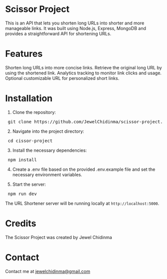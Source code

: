 # Scissor Project

This is an API that lets you shorten long URLs into shorter and more manageable links. It was built using Node.js, Express, MongoDB and provides a straightforward API for shortening URLs.

# Features

Shorten long URLs into more concise links.
Retrieve the original long URL by using the shortened link.
Analytics tracking to monitor link clicks and usage.
Optional customizable URL for personalized short links.

# Installation

1. Clone the repository:
  <pre> git clone https://github.com/JewelChidinma/scissor-project.git </pre>

2. Navigate into the project directory:
  <pre> cd cissor-project </pre>

3. Install the necessary dependencies:
  <pre> npm install </pre>
   
4. Create a .env file based on the provided .env.example file and set the necessary environment variables.

5. Start the server:
  <pre> npm run dev </pre>

The URL Shortener server will be running locally at `http://localhost:5000`.

# Credits

The Scissor Project was created by Jewel Chidinma

# Contact

Contact me at jewelchidinma@gmail.com
